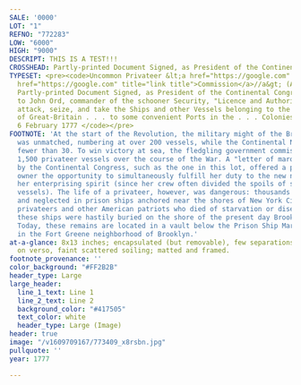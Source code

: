```yaml
---
SALE: '0000'
LOT: "1"
REFNO: "772283"
LOW: "6000"
HIGH: "9000"
DESCRIPT: THIS IS A TEST!!!
CROSSHEAD: Partly-printed Document Signed, as President of the Continental Congress
TYPESET: <pre><code>Uncommon Privateer &lt;a href="https://google.com" target="_blank"&gt;<a
  href="https://google.com" title="link title">Commission</a>//a&gt; (American Revolution).
  Partly-printed Document Signed, as President of the Continental Congress, granting
  to John Ord, commander of the schooner Security, "Licence and Authority . . . to
  attack, seize, and take the Ships and other Vessels belonging to the Inhabitants
  of Great-Britain . . . to some convenient Ports in the . . . Colonies . . . ." Philadelphia,
  6 February 1777 </code></pre>
FOOTNOTE: 'At the start of the Revolution, the military might of the British Navy
  was unmatched, numbering at over 200 vessels, while the Continental Navy began with
  fewer than 30. To win victory at sea, the fledgling government commissioned over
  1,500 privateer vessels over the course of the War. A "letter of marque" issued
  by the Continental Congress, such as the one in this lot, offered a private ship
  owner the opportunity to simultaneously fulfill her duty to the new nation and exercise
  her enterprising spirit (since her crew often divided the spoils of seized enemy
  vessels). The life of a privateer, however, was dangerous: thousands were captured
  and neglected in prison ships anchored near the shores of New York City. Over 10,000
  privateers and other American patriots who died of starvation or disease aboard
  these ships were hastily buried on the shore of the present day Brooklyn Navy Yard.
  Today, these remains are located in a vault below the Prison Ship Martyrs Monument
  in the Fort Greene neighborhood of Brooklyn.'
at-a-glance: 8x13 inches; encapsulated (but removable), few separations at folds repaired
  on verso, faint scattered soiling; matted and framed.
footnote_provenance: ''
color_background: "#FF2B2B"
header_type: Large
large_header:
  line_1_text: Line 1
  line_2_text: Line 2
  background_color: "#417505"
  text_color: white
  header_type: Large (Image)
header: true
image: "/v1609709167/773409_x8rsbn.jpg"
pullquote: ''
year: 1777

---
```

